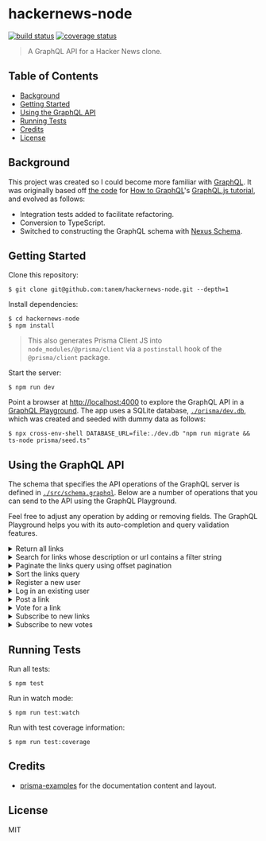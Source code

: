 # hackernews-node

[![build status](https://img.shields.io/github/workflow/status/tanem/hackernews-node/CI?style=flat-square)](https://github.com/tanem/hackernews-node/actions?query=workflow%3ACI)
[![coverage status](https://img.shields.io/codecov/c/github/tanem/hackernews-node.svg?style=flat-square)](https://codecov.io/gh/tanem/hackernews-node)

> A GraphQL API for a Hacker News clone.

## Table of Contents

- [Background](#background)
- [Getting Started](#getting-started)
- [Using the GraphQL API](#using-the-graphql-api)
- [Running Tests](#running-tests)
- [Credits](#credits)
- [License](#license)

## Background

This project was created so I could become more familiar with [GraphQL](https://graphql.org/). It was originally based off [the code](https://github.com/howtographql/graphql-js) for [How to GraphQL](https://www.howtographql.com/)'s [GraphQL.js tutorial](https://www.howtographql.com/graphql-js/0-introduction/), and evolved as follows:

- Integration tests added to facilitate refactoring.
- Conversion to TypeScript.
- Switched to constructing the GraphQL schema with [Nexus Schema](https://github.com/graphql-nexus/schema).

## Getting Started

Clone this repository:

```
$ git clone git@github.com:tanem/hackernews-node.git --depth=1
```

Install dependencies:

```
$ cd hackernews-node
$ npm install
```

> This also generates Prisma Client JS into `node_modules/@prisma/client` via a `postinstall` hook of the `@prisma/client` package.

Start the server:

```
$ npm run dev
```

Point a browser at [http://localhost:4000](http://localhost:4000) to explore the GraphQL API in a [GraphQL Playground](https://github.com/prisma/graphql-playground). The app uses a SQLite database, [`./prisma/dev.db`](./prisma/dev.db), which was created and seeded with dummy data as follows:

```
$ npx cross-env-shell DATABASE_URL=file:./dev.db "npm run migrate && ts-node prisma/seed.ts"
```

## Using the GraphQL API

The schema that specifies the API operations of the GraphQL server is defined in [`./src/schema.graphql`](./src/schema.graphql). Below are a number of operations that you can send to the API using the GraphQL Playground.

Feel free to adjust any operation by adding or removing fields. The GraphQL Playground helps you with its auto-completion and query validation features.

<details>
<summary>Return all links</summary>
<p>

```graphql
query {
  feed {
    count
    links {
      id
      description
      url
      postedBy {
        id
        name
      }
      votes {
        id
        user {
          id
          name
        }
      }
    }
  }
}
```

</p>
</details>

<details>
<summary>Search for links whose description or url contains a filter string</summary>
<p>

```graphql
query {
  feed(filter: "graphql") {
    count
    links {
      id
      description
      url
      postedBy {
        id
        name
      }
      votes {
        id
        user {
          id
          name
        }
      }
    }
  }
}
```

</p>
</details>

<details>
<summary>Paginate the links query using offset pagination</summary>
<p>

> 📍 The Prisma documentation on offset pagination can be found [here](https://www.prisma.io/docs/reference/tools-and-interfaces/prisma-client/pagination#offset-pagination).

```graphql
query {
  feed(take: 3, skip: 1) {
    count
    links {
      id
      description
      url
      postedBy {
        id
        name
      }
      votes {
        id
        user {
          id
          name
        }
      }
    }
  }
}
```

</p>
</details>

<details>
<summary>Sort the links query</summary>
<p>

> 📍 Links can be sorted by `description`, `url` or `createdAt`.

```graphql
query {
  feed(orderBy: { description: asc }) {
    count
    links {
      id
      description
      url
      postedBy {
        id
        name
      }
      votes {
        id
        user {
          id
          name
        }
      }
    }
  }
}
```

</p>
</details>

<details>
<summary>Register a new user</summary>
<p>

```graphql
mutation {
  signup(name: "Sarah", email: "sarah@prisma.io", password: "graphql") {
    token
  }
}
```

</p>
</details>

<details>
<summary>Log in an existing user</summary>
<p>

```graphql
mutation {
  login(email: "sarah@prisma.io", password: "graphql") {
    token
  }
}
```

</p>
</details>

<details>
<summary>Post a link</summary>
<p>

> 📍 You need to be logged in for this query to work. One way to do this is
> to retrieve an authentication token via a `signup` or `login` mutation, and
> then add it along with the `Bearer`-prefix to the `Authorization` header in
> the bottom-left corner of the GraphQL Playground:
>
> ```json
> {
>   "Authorization": "Bearer __YOUR_TOKEN__"
> }
> ```

```graphql
mutation {
  post(
    url: "https://graphql.org/"
    description: "GraphQL is a query language for your API, and a server-side runtime for executing queries by using a type system you define for your data."
  ) {
    id
  }
}
```

</p>
</details>

<details>
<summary>Vote for a link</summary>
<p>

> 📍 You need to be logged in for this query to work. One way to do this is
> to retrieve an authentication token via a `signup` or `login` mutation, and
> then add it along with the `Bearer`-prefix to the `Authorization` header in
> the bottom-left corner of the GraphQL Playground:
>
> ```json
> {
>   "Authorization": "Bearer __YOUR_TOKEN__"
> }
> ```

> 📍 You need to replace the `__LINK_ID__`-placeholder with an actual `Link` `id`. You can find one using a `feed`-query.

```graphql
mutation {
  vote(linkId: "__LINK_ID__") {
    id
  }
}
```

<p>
</details>

<details>
<summary>Subscribe to new links</summary>
<p>

> 📍 Open two GraphQL Playground tabs, run the subscription in one tab, post a
> link in the other tab, and view the result in the subscription tab in
> real-time.

```graphql
subscription {
  newLink {
    id
    description
    url
    postedBy {
      id
      name
    }
  }
}
```

</p>
</details>

<details>
<summary>Subscribe to new votes</summary>
<p>

> 📍 Open two GraphQL Playground tabs, run the subscription in one tab, post a
> vote in the other tab, and view the result in the subscription tab in
> real-time.

```graphql
subscription {
  newVote {
    id
    link {
      url
      description
    }
    user {
      name
      email
    }
  }
}
```

</p>
</details>

## Running Tests

Run all tests:

```
$ npm test
```

Run in watch mode:

```
$ npm run test:watch
```

Run with test coverage information:

```
$ npm run test:coverage
```

## Credits

- [prisma-examples](https://github.com/prisma/prisma-examples) for the documentation content and layout.

## License

MIT
